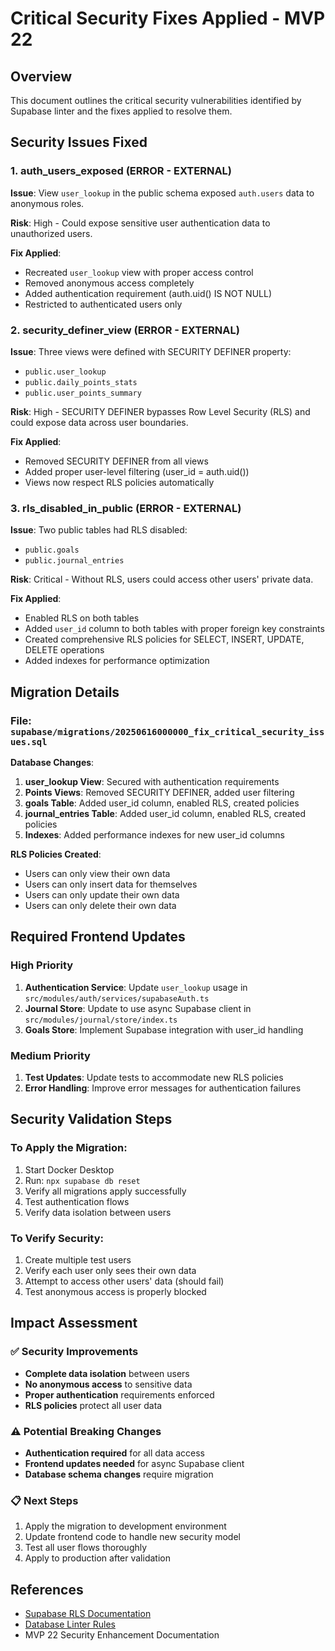 # Critical Security Fixes Applied - MVP 22

## Overview
This document outlines the critical security vulnerabilities identified by Supabase linter and the fixes applied to resolve them.

## Security Issues Fixed

### 1. auth_users_exposed (ERROR - EXTERNAL)
**Issue**: View `user_lookup` in the public schema exposed `auth.users` data to anonymous roles.

**Risk**: High - Could expose sensitive user authentication data to unauthorized users.

**Fix Applied**:
- Recreated `user_lookup` view with proper access control
- Removed anonymous access completely
- Added authentication requirement (auth.uid() IS NOT NULL)
- Restricted to authenticated users only

### 2. security_definer_view (ERROR - EXTERNAL) 
**Issue**: Three views were defined with SECURITY DEFINER property:
- `public.user_lookup`
- `public.daily_points_stats` 
- `public.user_points_summary`

**Risk**: High - SECURITY DEFINER bypasses Row Level Security (RLS) and could expose data across user boundaries.

**Fix Applied**:
- Removed SECURITY DEFINER from all views
- Added proper user-level filtering (user_id = auth.uid())
- Views now respect RLS policies automatically

### 3. rls_disabled_in_public (ERROR - EXTERNAL)
**Issue**: Two public tables had RLS disabled:
- `public.goals`
- `public.journal_entries`

**Risk**: Critical - Without RLS, users could access other users' private data.

**Fix Applied**:
- Enabled RLS on both tables
- Added `user_id` column to both tables with proper foreign key constraints
- Created comprehensive RLS policies for SELECT, INSERT, UPDATE, DELETE operations
- Added indexes for performance optimization

## Migration Details

### File: `supabase/migrations/20250616000000_fix_critical_security_issues.sql`

**Database Changes**:
1. **user_lookup View**: Secured with authentication requirements
2. **Points Views**: Removed SECURITY DEFINER, added user filtering
3. **goals Table**: Added user_id column, enabled RLS, created policies
4. **journal_entries Table**: Added user_id column, enabled RLS, created policies
5. **Indexes**: Added performance indexes for new user_id columns

**RLS Policies Created**:
- Users can only view their own data
- Users can only insert data for themselves
- Users can only update their own data
- Users can only delete their own data

## Required Frontend Updates

### High Priority
1. **Authentication Service**: Update `user_lookup` usage in `src/modules/auth/services/supabaseAuth.ts`
2. **Journal Store**: Update to use async Supabase client in `src/modules/journal/store/index.ts`
3. **Goals Store**: Implement Supabase integration with user_id handling

### Medium Priority
1. **Test Updates**: Update tests to accommodate new RLS policies
2. **Error Handling**: Improve error messages for authentication failures

## Security Validation Steps

### To Apply the Migration:
1. Start Docker Desktop
2. Run: `npx supabase db reset`
3. Verify all migrations apply successfully
4. Test authentication flows
5. Verify data isolation between users

### To Verify Security:
1. Create multiple test users
2. Verify each user only sees their own data
3. Attempt to access other users' data (should fail)
4. Test anonymous access is properly blocked

## Impact Assessment

### ✅ Security Improvements
- **Complete data isolation** between users
- **No anonymous access** to sensitive data
- **Proper authentication** requirements enforced
- **RLS policies** protect all user data

### ⚠️ Potential Breaking Changes
- **Authentication required** for all data access
- **Frontend updates needed** for async Supabase client
- **Database schema changes** require migration

### 📋 Next Steps
1. Apply the migration to development environment
2. Update frontend code to handle new security model
3. Test all user flows thoroughly
4. Apply to production after validation

## References
- [Supabase RLS Documentation](https://supabase.com/docs/guides/auth/row-level-security)
- [Database Linter Rules](https://supabase.com/docs/guides/database/database-linter)
- MVP 22 Security Enhancement Documentation 